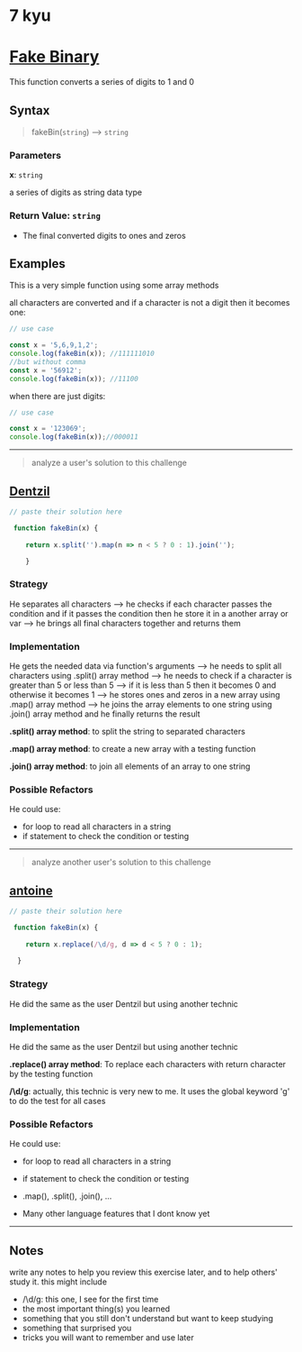 # 7 kyu

# [Fake Binary](https://www.codewars.com/kata/57eae65a4321032ce000002d)

This function converts a series of digits to 1 and 0

## Syntax

> fakeBin(`string`) --> `string`

### Parameters

**x**: `string`

a series of digits as string data type

### Return Value: `string`

- The final converted digits to ones and zeros

## Examples

This is a very simple function using some array methods

all characters are converted and if a character is not a digit then it becomes one:

```js
// use case

const x = '5,6,9,1,2';
console.log(fakeBin(x)); //111111010
//but without comma
const x = '56912';
console.log(fakeBin(x)); //11100

```

when there are just digits:

```js
// use case

const x = '123069';
console.log(fakeBin(x));//000011

```

---

> analyze a user's solution to this challenge

## [Dentzil](https://www.codewars.com/users/Dentzil)

```js
// paste their solution here

 function fakeBin(x) {
   
    return x.split('').map(n => n < 5 ? 0 : 1).join('');

    }

```

### Strategy

He separates all characters --> he checks if each character passes the condition and if it passes the condition then he store it in a another array or var --> he brings all final characters together and returns them

### Implementation

He gets the needed data via function's arguments --> he needs to split all characters using .split() array method --> he needs to check if a character is greater than 5 or less than 5 --> if it is less than 5 then it becomes 0 and otherwise it becomes 1 --> he stores ones and zeros in a new array using .map() array method --> he joins the array elements to one string using .join() array method and he finally returns the result

**.split() array method**: to split the string to separated characters

**.map() array method**: to create a new array with a testing function

**.join() array method**: to join all elements of an array to one string

### Possible Refactors

He could use:

- for loop to read all characters in a string
- if statement to check the condition or testing

---

> analyze another user's solution to this challenge

## [antoine](https://www.codewars.com/users/antoine)

```js
// paste their solution here

 function fakeBin(x) {
    
    return x.replace(/\d/g, d => d < 5 ? 0 : 1);
  
  }

```

### Strategy

He did the same as the user Dentzil but using another technic


### Implementation

He did the same as the user Dentzil but using another technic

**.replace() array method**: To replace each characters with return character by the testing function

**/\d/g**: actually, this technic is very new to me. It uses the global keyword 'g' to do the test for all cases

### Possible Refactors

He could use:

- for loop to read all characters in a string
- if statement to check the condition or testing
- .map(), .split(), .join(), ...

- Many other language features that I dont know yet


---

## Notes

write any notes to help you review this exercise later, and to help others' study it. this might include

- /\d/g: this one, I see for the first time
- the most important thing(s) you learned
- something that you still don't understand but want to keep studying
- something that surprised you
- tricks you will want to remember and use later
